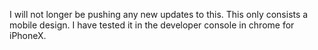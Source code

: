 I will not longer be pushing any new updates to this. This only consists a mobile design. I have tested it in the developer console in chrome for iPhoneX.
